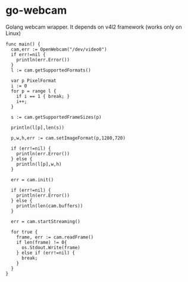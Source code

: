 go-webcam
=========

Golang webcam wrapper. It depends on v4l2 framework (works only on Linux)

    func main() {
      cam,err := OpenWebcam("/dev/video0")
      if err!=nil {
        println(err.Error())
      }
      l := cam.getSupportedFormats()
      
      var p PixelFormat
      i := 0
      for p = range l {
        if i == 1 { break; }
        i++;
      }
      
      s := cam.getSupportedFrameSizes(p)

      println(l[p],len(s))
      
      p,w,h,err := cam.setImageFormat(p,1280,720)
      
      if (err!=nil) {
        println(err.Error())
      } else {
        println(l[p],w,h)
      }
      
      err = cam.init()
      
      if (err!=nil) {
        println(err.Error())
      } else {
        println(len(cam.buffers))
      }
      
      err = cam.startStreaming()
      
      for true {
        frame, err := cam.readFrame()
        if len(frame) != 0{
          os.Stdout.Write(frame)
        } else if (err!=nil) {
          break;
        }
      }
    }
